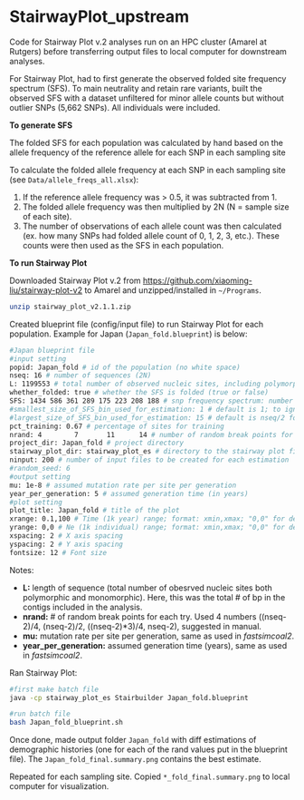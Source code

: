 StairwayPlot\_upstream
================

Code for Stairway Plot v.2 analyses run on an HPC cluster (Amarel at Rutgers) before transferring output files to local computer for downstream analyses.

For Stairway Plot, had to first generate the observed folded site frequency spectrum (SFS). To main neutrality and retain rare variants, built the observed SFS with a dataset unfiltered for minor allele counts but without outlier SNPs (5,662 SNPs). All individuals were included.

**To generate SFS**

The folded SFS for each population was calculated by hand based on the allele frequency of the reference allele for each SNP in each sampling site

To calculate the folded allele frequency at each SNP in each sampling site (see `Data/allele_freqs_all.xlsx`):

1.  If the reference allele frequency was &gt; 0.5, it was subtracted from 1.
2.  The folded allele frequency was then multiplied by 2N (N = sample size of each site).
3.  The number of observations of each allele count was then calculated (ex. how many SNPs had folded allele count of 0, 1, 2, 3, etc.). These counts were then used as the SFS in each population.

**To run Stairway Plot**

Downloaded Stairway Plot v.2 from <https://github.com/xiaoming-liu/stairway-plot-v2> to Amarel and unzipped/installed in `~/Programs`.

``` bash
unzip stairway_plot_v2.1.1.zip
```

Created blueprint file (config/input file) to run Stairway Plot for each population. Example for Japan (`Japan_fold.blueprint`) is below:

``` bash
#Japan blueprint file
#input setting
popid: Japan_fold # id of the population (no white space)
nseq: 16 # number of sequences (2N)
L: 1199553 # total number of observed nucleic sites, including polymorphic and monomorphic
whether_folded: true # whether the SFS is folded (true or false)
SFS: 1434 586 361 289 175 223 208 188 # snp frequency spectrum: number of singleton, number of doubleton, etc. (separated by white space) (should be N/2 values)
#smallest_size_of_SFS_bin_used_for_estimation: 1 # default is 1; to ignore singletons, uncomment this line and change this number to 2
#largest_size_of_SFS_bin_used_for_estimation: 15 # default is nseq/2 for folded SFS
pct_training: 0.67 # percentage of sites for training
nrand: 4        7       11      14 # number of random break points for each try (separated by white space)
project_dir: Japan_fold # project directory
stairway_plot_dir: stairway_plot_es # directory to the stairway plot files
ninput: 200 # number of input files to be created for each estimation
#random_seed: 6
#output setting
mu: 1e-8 # assumed mutation rate per site per generation
year_per_generation: 5 # assumed generation time (in years)
#plot setting
plot_title: Japan_fold # title of the plot
xrange: 0.1,100 # Time (1k year) range; format: xmin,xmax; "0,0" for default
yrange: 0,0 # Ne (1k individual) range; format: xmin,xmax; "0,0" for default
xspacing: 2 # X axis spacing
yspacing: 2 # Y axis spacing
fontsize: 12 # Font size
```

Notes:

-   **L:** length of sequence (total number of obesrved nucleic sites both polymorphic and monomorphic). Here, this was the total \# of bp in the contigs included in the analysis.
-   **nrand:** \# of random break points for each try. Used 4 numbers ((nseq-2)/4, (nseq-2)/2, ((nseq-2)\*3)/4, nseq-2), suggested in manual.
-   **mu:** mutation rate per site per generation, same as used in *fastsimcoal2*.
-   **year\_per\_generation:** assumed generation time (years), same as used in *fastsimcoal2*.

Ran Stairway Plot:

``` bash
#first make batch file
java -cp stairway_plot_es Stairbuilder Japan_fold.blueprint

#run batch file
bash Japan_fold_blueprint.sh
```

Once done, made output folder `Japan_fold` with diff estimations of demographic histories (one for each of the rand values put in the blueprint file). The `Japan_fold_final.summary.png` contains the best estimate.

Repeated for each sampling site. Copied `*_fold_final.summary.png` to local computer for visualization.
